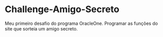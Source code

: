 # Challenge-Amigo-Secreto
Meu primeiro desafio do programa OracleOne. Programar as funções do site que sorteia um amigo secreto.
